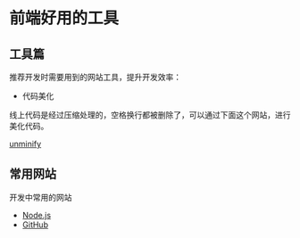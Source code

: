 # 前端好用的工具

## 工具篇

推荐开发时需要用到的网站工具，提升开发效率：

- 代码美化

线上代码是经过压缩处理的，空格换行都被删除了，可以通过下面这个网站，进行美化代码。

[unminify](https://unminify.com/)

## 常用网站

开发中常用的网站

- [Node.js](https://nodejs.org/en/)
- [GitHub](https://github.com/)

<GongZhongHao></GongZhongHao>